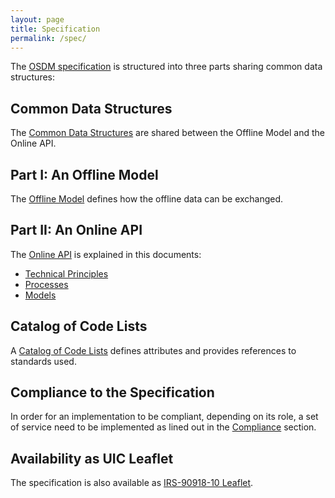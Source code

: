 ```yaml
---
layout: page
title: Specification
permalink: /spec/
---
```


The [OSDM specification](./) is structured into three parts sharing common
data structures:

## Common Data Structures

The  [Common Data Structures](./common-data-structures/) are shared between the
Offline Model and the Online API.

## Part I: An Offline Model

The [Offline Model](./offline-model/) defines how the offline data can be exchanged.

## Part II: An Online API

The [Online API](https://app.swaggerhub.com/apis-docs/schlpbch/uic-90918_10_osdm/1.0.0)
is explained in this documents:

- [Technical Principles](./technical-principles/)
- [Processes](./processes/)
- [Models](./models/)

## Catalog of Code Lists

A [Catalog of Code Lists](./catalog-of-code-lists/) defines attributes
and provides references to standards used.

## Compliance to the Specification

In order for an implementation to be compliant, depending on its role, a set of service need to be
implemented as lined out in the [Compliance](./compliance/) section.

## Availability as UIC Leaflet

The specification is also available as [IRS-90918-10 Leaflet](../docs/IRS-90918-10-V2020.pdf).
